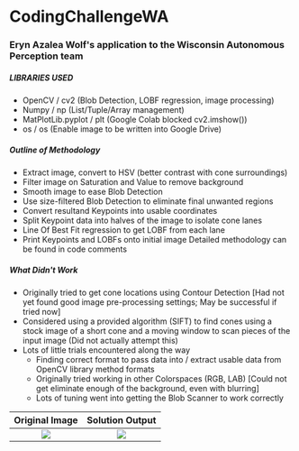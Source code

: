 # CodingChallengeWA
### Eryn Azalea Wolf's application to the Wisconsin Autonomous Perception team


##### LIBRARIES USED
- OpenCV / cv2 (Blob Detection, LOBF regression, image processing)
- Numpy / np (List/Tuple/Array management)
- MatPlotLib.pyplot / plt (Google Colab blocked cv2.imshow())
- os / os (Enable image to be written into Google Drive)


##### Outline of Methodology
- Extract image, convert to HSV (better contrast with cone surroundings)
- Filter image on Saturation and Value to remove background
- Smooth image to ease Blob Detection
- Use size-filtered Blob Detection to eliminate final unwanted regions
- Convert resultand Keypoints into usable coordinates
- Split Keypoint data into halves of the image to isolate cone lanes
- Line Of Best Fit regression to get LOBF from each lane
- Print Keypoints and LOBFs onto initial image
Detailed methodology can be found in code comments


##### What Didn't Work
- Originally tried to get cone locations using Contour Detection [Had not yet found good image pre-processing settings; May be successful if tried now]
- Considered using a provided algorithm (SIFT) to find cones using a stock image of a short cone and a moving window to scan pieces of the input image (Did not actually attempt this)
- Lots of little trials encountered along the way
  - Finding correct format to pass data into / extract usable data from OpenCV library method formats
  - Originally tried working in other Colorspaces (RGB, LAB) [Could not get eliminate enough of the background, even with blurring]
  - Lots of tuning went into getting the Blob Scanner to work correctly


Original Image            |  Solution Output
:-------------------------:|:-------------------------:
![](https://github.com/WerynWolf/CodingChallengeWA/assets/147465688/2e5b11d0-ac09-4306-8476-b45ebf692318)  | ![](https://github.com/WerynWolf/CodingChallengeWA/assets/147465688/e60c104c-5ad5-471b-b770-5652dda2767d)
